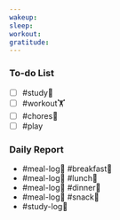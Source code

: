 ```yaml
---
wakeup: 
sleep: 
workout: 
gratitude:
---
```

### To-do List
- [ ] #study📓
- [ ] #workout🏋️
- [ ] #chores🧺 
- [ ] #play

### Daily Report 
- #meal-log📝 #breakfast🍳 
- #meal-log📝  #lunch🍚
- #meal-log📝  #dinner🥗
- #meal-log📝  #snack🍬
- #study-log📓 
